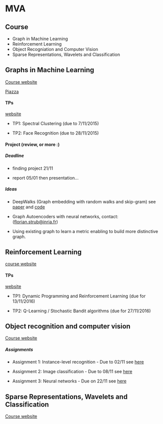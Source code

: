 # MVA

## Course

- Graph in Machine Learning
- Reinforcement Learning
- Object Recogniation and Computer Vision
- Sparse Representations, Wavelets and Classification


## Graphs in Machine Learning

[Course website](http://researchers.lille.inria.fr/~valko/hp/mva-ml-graphs.php)

[Piazza](https://piazza.com/ens-cachan.fr/fall2016/mvagraphsml)

#### TPs
[website](http://researchers.lille.inria.fr/~calandri/teaching.html)

- TP1: Spectral Clustering (due to 7/11/2015)

- TP2: Face Recognition (due to 28/11/2015)


#### Project (review, or more :) 

##### Deadline 

- finding project 21/11

- report 05/01 then presentation...

##### Ideas

- DeepWalks (Graph embedding with random walks and skip-gram)
see [paper](https://arxiv.org/pdf/1403.6652v2.pdf) and [code](https://github.com/phanein/deepwalk)

- Graph Autoencoders with neural networks, contact: (florian.strub@inria.fr)

- Using existing graph to learn a metric enabling to build more distinctive graph.

## Reinforcement Learning

[course website](http://researchers.lille.inria.fr/~lazaric/Webpage/Teaching.html)

#### TPs
[website](http://chercheurs.lille.inria.fr/ekaufman/teaching.html)

- TP1: Dynamic Programming and Reinforcement Learning (due for 13/11/2016)

- TP2: Q-Learning / Stochastic Bandit algorithms (due for 27/11/2016)


## Object recognition and computer vision

[Course website](http://www.di.ens.fr/willow/teaching/recvis16/)

##### Assignments

- Assignment 1: Instance-level recognition - Due to 02/11
	see [here](http://www.di.ens.fr/willow/teaching/recvis16/assignment1/)

- Assignment 2: Image classification - Due to 08/11
	see [here](http://www.di.ens.fr/willow/teaching/recvis16/assignment2/)

- Assignment 3: Neural networks - Due on 22/11
	see [here](http://www.di.ens.fr/willow/teaching/recvis16/assignment3/)


## Sparse Representations, Wavelets and Classification

[Course website](http://www.di.ens.fr/~mallat/coursMVA2016.html)